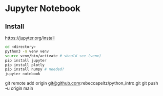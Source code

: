# Jupyter Notebook

## Install
https://jupyter.org/install

```zsh
cd <directory>
python3 -m venv venv
source venv/bin/activate # should see (venv) 
pip install jupyter
pip install plotly
pip install numpy # needed?
jupyter notebook
```
git remote add origin git@github.com:rebeccapeltz/python_intro.git
git push -u origin main